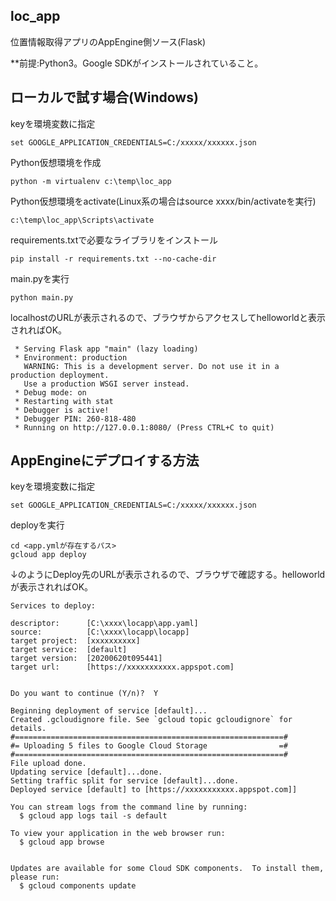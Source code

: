 ## loc_app

位置情報取得アプリのAppEngine側ソース(Flask)

**前提:Python3。Google SDKがインストールされていること。

## ローカルで試す場合(Windows)

keyを環境変数に指定

```
set GOOGLE_APPLICATION_CREDENTIALS=C:/xxxxx/xxxxxx.json
```

Python仮想環境を作成

```
python -m virtualenv c:\temp\loc_app
```

Python仮想環境をactivate(Linux系の場合はsource xxxx/bin/activateを実行)

```
c:\temp\loc_app\Scripts\activate
```

requirements.txtで必要なライブラリをインストール

```
pip install -r requirements.txt --no-cache-dir
```

main.pyを実行

```
python main.py
```

localhostのURLが表示されるので、ブラウザからアクセスしてhelloworldと表示されればOK。

```
 * Serving Flask app "main" (lazy loading)
 * Environment: production
   WARNING: This is a development server. Do not use it in a production deployment.
   Use a production WSGI server instead.
 * Debug mode: on
 * Restarting with stat
 * Debugger is active!
 * Debugger PIN: 260-818-480
 * Running on http://127.0.0.1:8080/ (Press CTRL+C to quit)
```

## AppEngineにデプロイする方法

keyを環境変数に指定

```
set GOOGLE_APPLICATION_CREDENTIALS=C:/xxxxx/xxxxxx.json
```

deployを実行

```
cd <app.ymlが存在するパス>
gcloud app deploy
```

↓のようにDeploy先のURLが表示されるので、ブラウザで確認する。helloworldが表示されればOK。

```
Services to deploy:

descriptor:      [C:\xxxx\locapp\app.yaml]
source:          [C:\xxxx\locapp\locapp]
target project:  [xxxxxxxxxx]
target service:  [default]
target version:  [20200620t095441]
target url:      [https://xxxxxxxxxxx.appspot.com]


Do you want to continue (Y/n)?  Y

Beginning deployment of service [default]...
Created .gcloudignore file. See `gcloud topic gcloudignore` for details.
#============================================================#
#= Uploading 5 files to Google Cloud Storage                =#
#============================================================#
File upload done.
Updating service [default]...done.
Setting traffic split for service [default]...done.
Deployed service [default] to [https://xxxxxxxxxxx.appspot.com]]

You can stream logs from the command line by running:
  $ gcloud app logs tail -s default

To view your application in the web browser run:
  $ gcloud app browse


Updates are available for some Cloud SDK components.  To install them,
please run:
  $ gcloud components update
```
